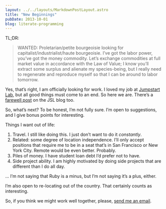```yaml
---
layout: ../../layouts/MarkdownPostLayout.astro
title: "New Beginnings"
pubDate: 2013-10-01
blog: literate-programming
---
```



TL;DR:

> WANTED: Proletarian/petite bourgeoisie looking for capitalist/industrialist/haute bourgeoisie. I’ve got the labor power, you’ve got the money commodity. Let’s exchange commodities at full market value in accordance with the Law of Value; I know you’ll extract some surplus and alienate my species-being, but I really need to regenerate and reproduce myself so that I can be around to labor tomorrow.
> 

Yes, that’s right, I am officially looking for work. I loved my job at [Jumpstart Lab](http://jumpstartlab.com/), but all good things must come to an end. So here we are. There’s a [farewell post](http://jumpstartlab.com/news/archives/2013/10/01/a-fond-farewell) on the JSL blog too.

So, what’s next? To be honest, I’m not fully sure. I’m open to suggestions, and I give bonus points for interesting.

Things I want out of life:

1. Travel. I still like doing this. I just don’t want to do it *constantly*.
2. Related: some degree of location independence. I’ll only accept positions that require me to be in a seat that’s in San Francisco or New York City. Remote would be even better. Probably.
3. Piles of money. I have student loan debt I’d prefer not to have.
4. Side project ability. I am highly motivated by doing side projects that are different than I do all day.

… I’m not saying that Ruby is a minus, but I’m not saying it’s a plus, either.

I’m also open to re-locating out of the country. That certainly counts as interesting.

So, if you think we might work well together, please, [send me an email](mailto:steve@steveklabnik.com).
